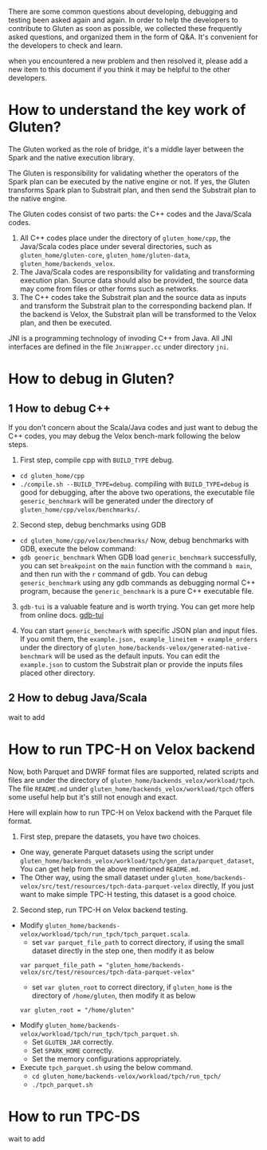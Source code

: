 There are some common questions about developing, debugging and testing been asked again and again. In order to help the developers to contribute
to Gluten as soon as possible, we collected these frequently asked questions, and organized them in the form of Q&A. It's convenient for the developers
to check and learn.

when you encountered a new problem and then resolved it, please add a new item to this document if you think it may be helpful to the other developers.

# How to understand the key work of Gluten?

The Gluten worked as the role of bridge, it's a middle layer between the Spark and the native execution library.

The Gluten is responsibility for validating whether the operators of the Spark plan can be executed by the native engine or not. If yes, the Gluten
transforms Spark plan to Substrait plan, and then send the Substrait plan to the native engine.

The Gluten codes consist of two parts: the C++ codes and the Java/Scala codes. 
1. All C++ codes place under the directory of `gluten_home/cpp`, the Java/Scala codes place under several directories, such as `gluten_home/gluten-core`,
  `gluten_home/gluten-data`, `gluten_home/backends_velox`.
2. The Java/Scala codes are responsibility for validating and transforming execution plan. Source data should also be provided, the source data may come
   from files or other forms such as networks.
3. The C++ codes take the Substrait plan and the source data as inputs and transform the Substrait plan to the corresponding backend plan. If the backend
   is Velox, the Substrait plan will be transformed to the Velox plan, and then be executed.

JNI is a programming technology of invoding C++ from Java. All JNI interfaces are defined in the file `JniWrapper.cc` under directory `jni`.

# How to debug in Gluten?

## 1 How to debug C++
If you don't concern about the Scala/Java codes and just want to debug the C++ codes, you may debug the Velox bench-mark following the below steps.

1. First step, compile cpp with `BUILD_TYPE` debug.
  - `cd gluten_home/cpp`
  - `./compile.sh --BUILD_TYPE=debug`. 
  compiling with `BUILD_TYPE=debug` is good for debugging, after the above two operations, the executable file `generic_benchmark` will be generated under
  the directory of `gluten_home/cpp/velox/benchmarks/`.

2. Second step, debug benchmarks using GDB
  - `cd gluten_home/cpp/velox/benchmarks/`
  Now, debug benchmarks with GDB, execute the below command:
  - `gdb generic_benchmark`
  When GDB load `generic_benchmark` successfully, you can set `breakpoint` on the `main` function with the command `b main`, and then run with the `r` 
  command of gdb.
  You can debug `generic_benchmark` using any gdb commands as debugging normal C++ program, because the `generic_benchmark` is a pure C++ executable file.

3. `gdb-tui` is a valuable feature and is worth trying. You can get more help from online docs.
  [gdb-tui](https://sourceware.org/gdb/current/onlinedocs/gdb/TUI.html#TUI)

4. You can start `generic_benchmark` with specific JSON plan and input files.
  If you omit them, the `example.json, example_lineitem + example_orders` under the directory of `gluten_home/backends-velox/generated-native-benchmark` 
  will be used as the default inputs.
  You can edit the `example.json` to custom the Substrait plan or provide the inputs files placed other directory.

## 2 How to debug Java/Scala
wait to add

# How to run TPC-H on Velox backend

Now, both Parquet and DWRF format files are supported, related scripts and files are under the directory of `gluten_home/backends_velox/workload/tpch`.
The file `README.md` under `gluten_home/backends_velox/workload/tpch` offers some useful help but it's still not enough and exact.

Here will explain how to run TPC-H on Velox backend with the Parquet file format.
1. First step, prepare the datasets, you have two choices.
  - One way, generate Parquet datasets using the script under `gluten_home/backends_velox/workload/tpch/gen_data/parquet_dataset`, You can get help from the above
    mentioned `README.md`.
  - The Other way, using the small dataset under `gluten_home/backends-velox/src/test/resources/tpch-data-parquet-velox` directly, If you just want to make simple
    TPC-H testing, this dataset is a good choice.
2. Second step, run TPC-H on Velox backend testing.
  - Modify `gluten_home/backends-velox/workload/tpch/run_tpch/tpch_parquet.scala`.
    - set `var parquet_file_path` to correct directory, if using the small dataset directly in the step one, then modify it as below
    ```
    var parquet_file_path = "gluten_home/backends-velox/src/test/resources/tpch-data-parquet-velox"
    ```
    - set `var gluten_root` to correct directory, if `gluten_home` is the directory of `/home/gluten`, then modify it as below
    ```
    var gluten_root = "/home/gluten"
    ```
  - Modify `gluten_home/backends-velox/workload/tpch/run_tpch/tpch_parquet.sh`.
    - Set `GLUTEN_JAR` correctly.
    - Set `SPARK_HOME` correctly.
    - Set the memory configurations appropriately.
  - Execute `tpch_parquet.sh` using the below command.
    - `cd gluten_home/backends-velox/workload/tpch/run_tpch/`
    - `./tpch_parquet.sh`

# How to run TPC-DS
wait to add
